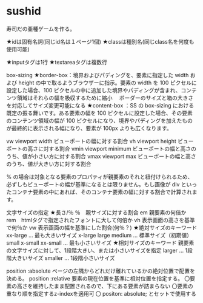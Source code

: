 # sushid

寿司だの亜種ゲームを作る。

★idは固有名詞(同じid名は１ページ1個)
★classは種別名(同じclass名を何度も使用可能)

★inputタグは1行
★textareaタグは複数行

box-sizing
★border-box：境界およびパディングを、要素に指定した width および height の中で取るようブラウザーに指示。要素の width を 100 ピクセルに設定した場合、100 ピクセルの中に追加した境界やパディングが含まれ、コンテンツ領域はそれらの幅を吸収するために縮小
　ボーダーのサイズと箱の大きさを対応してサイズ変更可能になる
★content-box ：SS の box-sizing における既定の振る舞いです。ある要素の幅を 100 ピクセルに設定した場合、その要素のコンテンツ領域の幅が 100 ピクセルになり、境界やパディングを加えたものが最終的に表示される幅になり、要素が 100px よりも広くなります。

vw	viewport width	ビューポートの幅に対する割合
vh	viewport height	ビューポートの高さに対する割合
vmin	viewport minimum	ビューポートの幅と高さのうち、値が小さい方に対する割合
vmax	viewport max	ビューポートの幅と高さのうち、値が大きい方に対する割合

% の場合は対象となる要素のプロパティが親要素のそれと紐付けられるため、必ずしもビューポートの幅が基準になるとは限りません。もし画像が div といったコンテナ要素の中にあれば、そのコンテナ要素の幅に対する割合で計算されます。

文字サイズの指定
★長さ/％
    ％　親サイズに対する割合
    em  親要素の何倍か
    rem　htmlタグで指定されたフォントに大して何倍か
    vh  表示画面の高さを基準で何％か
    vw  表示画面の幅を基準にした割合(何％？)
★絶対サイズのキーワード
    xx-large … 最も大きいサイズ
    x-large
    large
    medium … 標準サイズ（初期値）
    small
    x-small
    xx-small … 最も小さいサイズ
★相対サイズのキーワード
    親要素の文字サイズに対して、1段階大きい、または小さいサイズを指定
    larger … 1段階大きいサイズ
    smaller … 1段階小さいサイズ


position :absolute ページの左隅からどれだけ離れているかの絶対位置で配置を決める。
position :relative 要素の現在位置を基準に相対位置を指定する。
    〇要素の高さを維持したまま配置されるので、下にある要素が詰まらない
    〇要素の重なり順を指定するz-indexを適用可
    〇 positon: absolute; とセットで使用する
